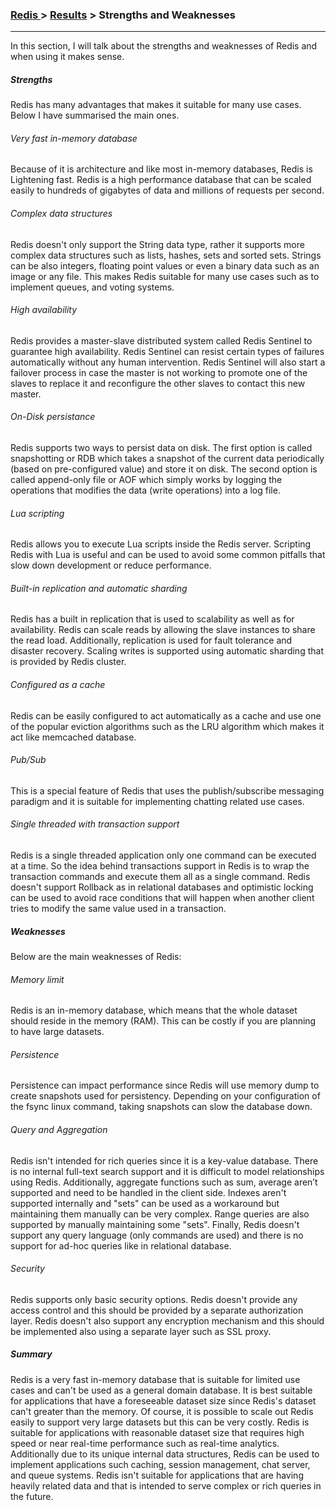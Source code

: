 


### [Redis ](../Redis.md) > [Results](Results.md) > Strengths and Weaknesses
___

In this section, I will talk about the strengths and weaknesses of Redis and when using it makes sense.


##### Strengths 

Redis has many advantages that makes it suitable for many use cases. Below I have summarised the main ones. 

###### Very fast in-memory database

Because of it is architecture and like most in-memory databases, Redis is Lightening fast. Redis is a high performance database that can be scaled easily to hundreds of gigabytes of data and millions of requests per second.

###### Complex data structures

Redis doesn't only support the String data type, rather it supports more complex data structures such as lists, hashes, sets and sorted sets. Strings can be also integers, floating point values or even a binary data such as an image or any file. This makes Redis suitable for many use cases such as to implement queues, and voting systems.

###### High availability

Redis provides a master-slave distributed system called Redis Sentinel to guarantee high availability. Redis Sentinel can resist certain types of failures automatically without any human intervention. Redis Sentinel will also start a failover process in case the master is not working to promote one of the slaves to replace it and reconfigure the other slaves to contact this new master.

###### On-Disk persistance

Redis supports two ways to persist data on disk. The first option is called snapshotting or RDB which takes a snapshot of the current data periodically (based on pre-configured value) and store it on disk. The second option is called append-only file or AOF which simply works by logging the operations that modifies the data (write operations) into a log file. 

###### Lua scripting

Redis allows you to execute Lua scripts inside the Redis server. Scripting Redis with Lua is useful and can be used to avoid some common pitfalls that slow down development or reduce performance.

###### Built-in replication and automatic sharding

Redis has a built in replication that is used to scalability as well as for availability. Redis can scale reads by allowing the slave instances to share the read load. Additionally, replication is used for fault tolerance and disaster recovery. Scaling writes is supported using automatic sharding that is provided by Redis cluster.

###### Configured as a cache

Redis can be easily configured to act automatically as a cache and use one of the popular eviction algorithms such as the LRU algorithm which makes it act like memcached database.


###### Pub/Sub

This is a special feature of Redis that uses the publish/subscribe messaging paradigm and it is suitable for implementing chatting related use cases.


###### Single threaded with transaction support

Redis is a single threaded application only one command can be executed at a time. So the idea behind transactions support in Redis is to wrap the transaction commands and execute them all as a single command.  Redis doesn't support Rollback as in relational databases and optimistic locking can be used to avoid race conditions that will happen when another client tries to modify the same value used in a transaction.


##### Weaknesses

Below are the main weaknesses of Redis:

###### Memory limit

Redis is an in-memory database, which means that the whole dataset should reside in the memory (RAM). This can be costly if you are planning to have large datasets.

###### Persistence

Persistence can impact performance since Redis will use memory dump to create snapshots used for persistency. Depending on your configuration of the fsync linux command, taking snapshots can slow the database down.

###### Query and Aggregation

Redis isn't intended for rich queries since it is a key-value database. There is no internal full-text search support and it is difficult to model relationships using Redis. Additionally, aggregate functions such as sum, average aren’t supported and need to be handled in the client side. Indexes aren't supported internally and "sets" can be used as a workaround but maintaining them manually can be very complex. Range queries are also supported by manually maintaining some "sets". Finally, Redis doesn't support any query language (only commands are used) and there is no support for ad-hoc queries like in relational database. 



###### Security

Redis supports only basic security options. Redis doesn't provide any access control and this should be provided by a separate authorization layer.  Redis doesn't also support any encryption mechanism and this should be implemented also using a separate layer such as SSL proxy. 


##### Summary

Redis is a very fast in-memory database that is suitable for limited use cases and can't be used as a general domain database. It is best suitable for applications that have a foreseeable dataset size since Redis's dataset can't greater than the memory. Of course, it is possible to scale out Redis easily to support very large datasets but this can be very costly. Redis is suitable for applications with reasonable dataset size that requires high speed or near real-time performance such as real-time analytics. Additionally due to its unique internal data structures, Redis can be used to implement applications such caching, session management, chat server,  and queue systems.  Redis isn't suitable for applications that are having heavily related data and that is intended to serve complex or rich queries in the future.